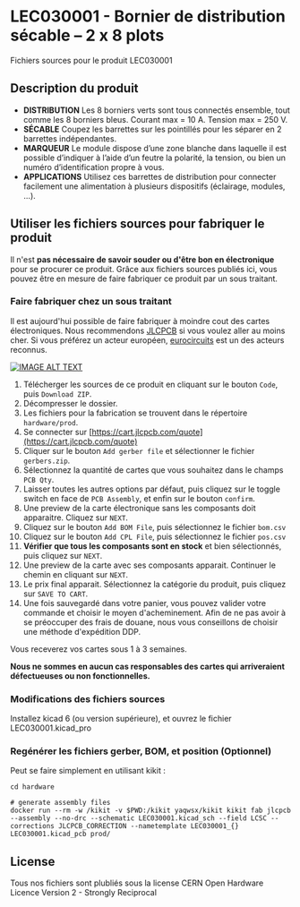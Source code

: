 # LEC030001 - Bornier de distribution sécable – 2 x 8 plots
Fichiers sources pour le produit LEC030001

## Description du produit

- **DISTRIBUTION** Les 8 borniers verts sont tous connectés ensemble, tout comme les 8 borniers bleus. Courant max = 10 A. Tension max = 250 V.
- **SÉCABLE** Coupez les barrettes sur les pointillés pour les séparer en 2 barrettes indépendantes.
- **MARQUEUR** Le module dispose d’une zone blanche dans laquelle il est possible d’indiquer à l’aide d’un feutre la polarité, la tension, ou bien un numéro d’identification propre à vous.
- **APPLICATIONS** Utilisez ces barrettes de distribution pour connecter facilement une alimentation à plusieurs dispositifs (éclairage, modules, …).

## Utiliser les fichiers sources pour fabriquer le produit

Il n'est **pas nécessaire de savoir souder ou d'être bon en électronique** pour se procurer ce produit. Grâce aux fichiers sources publiés ici, vous pouvez être en mesure de faire fabriquer ce produit par un sous traitant.

### Faire fabriquer chez un sous traitant

Il est aujourd'hui possible de faire fabriquer à moindre cout des cartes électroniques. Nous recommendons [JLCPCB](https://jlcpcb.com/) si vous voulez aller au moins cher. Si vous préférez un acteur européen, [eurocircuits](https://www.eurocircuits.com/) est un des acteurs reconnus.

[![IMAGE ALT TEXT](https://user-images.githubusercontent.com/21155051/227790488-3d505f7f-50a5-4423-a540-14bc276046c1.png)](http://www.youtube.com/watch?v=RXGGvsUtz0c "TUTO : faire fabriquer un produit LECTIX")

1. Télécherger les sources de ce produit en cliquant sur le bouton `Code`, puis `Download ZIP`.
1. Décompresser le dossier.
1. Les fichiers pour la fabrication se trouvent dans le répertoire `hardware/prod`.
1. Se connecter sur [https://cart.jlcpcb.com/quote](https://cart.jlcpcb.com/quote)
1. Cliquer sur le bouton `Add gerber file` et sélectionner le fichier `gerbers.zip`.
1. Sélectionnez la quantité de cartes que vous souhaitez dans le champs `PCB Qty`.
1. Laisser toutes les autres options par défaut, puis cliquez sur le toggle switch en face de `PCB Assembly`, et enfin sur le bouton `confirm`.
1. Une preview de la carte électronique sans les composants doit apparaitre. Cliquez sur `NEXT`.
1. Cliquez sur le bouton `Add BOM File`, puis sélectionnez le fichier `bom.csv`
1. Cliquez sur le bouton `Add CPL File`, puis sélectionnez le fichier `pos.csv`
1. **Vérifier que tous les composants sont en stock** et bien sélectionnés, puis cliquez sur `NEXT`.
1. Une preview de la carte avec ses composants apparait. Continuer le chemin en cliquant sur `NEXT`.
1. Le prix final apparait. Sélectionnez la catégorie du produit, puis cliquez sur `SAVE TO CART`.
1. Une fois sauvegardé dans votre panier, vous pouvez valider votre commande et choisir le moyen d'acheminement. Afin de ne pas avoir à se préoccuper des frais de douane, nous vous conseillons de choisir une méthode d'expédition DDP.

Vous receverez vos cartes sous 1 à 3 semaines. 

**Nous ne sommes en aucun cas responsables des cartes qui arriveraient défectueuses ou non fonctionnelles.**

### Modifications des fichiers sources

Installez kicad 6 (ou version supérieure), et ouvrez le fichier LEC030001.kicad_pro

### Regénérer les fichiers gerber, BOM, et position (Optionnel)

Peut se faire simplement en utilisant kikit :

```
cd hardware

# generate assembly files
docker run --rm -w /kikit -v $PWD:/kikit yaqwsx/kikit kikit fab jlcpcb --assembly --no-drc --schematic LEC030001.kicad_sch --field LCSC --corrections JLCPCB_CORRECTION --nametemplate LEC030001_{} LEC030001.kicad_pcb prod/

```

## License
Tous nos fichiers sont plubliés sous la license CERN Open Hardware Licence Version 2 - Strongly Reciprocal